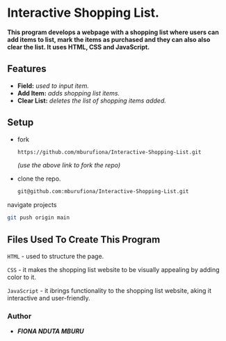 # Interactive Shopping List.
**This program develops a webpage with a shopping list where users can add items to list, mark the items as purchased and they can also also clear the list. It uses HTML, CSS and JavaScript.**
## Features
- **Field:** *used to input item.*
- **Add Item:** *adds shopping list items.*
- **Clear List:** *deletes the list of shopping items added.*
## Setup
- fork
  ```bash
  https://github.com/mburufiona/Interactive-Shopping-List.git
  ```
    *(use the above link to fork the repo)*


- clone the repo.
   ```bash
   git@github.com:mburufiona/Interactive-Shopping-List.git
   ```
navigate projects

```bash
git push origin main
```






## Files Used To Create This Program
`HTML` - used to structure the page.

`CSS` - it makes the shopping list website to be visually appealing by adding color to it.

`JavaScript` -  it ibrings functionality to the shopping list website, aking it interactive and user-friendly.

### Author
- ***FIONA NDUTA MBURU***